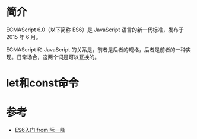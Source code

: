 # 简介

ECMAScript 6.0（以下简称 ES6）是 JavaScript 语言的新一代标准，发布于 2015 年 6 月。

ECMAScript 和 JavaScript 的关系是，前者是后者的规格，后者是前者的一种实现。日常场合，这两个词是可以互换的。

# let和const命令



# 参考

+ [ES6入门 from 阮一峰](http://es6.ruanyifeng.com/)